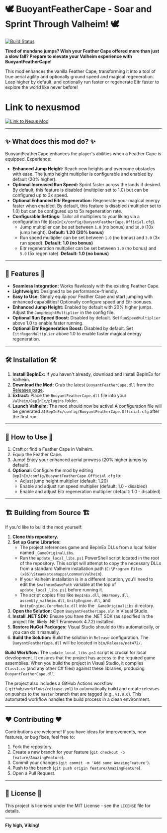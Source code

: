 # 🕊️ BuoyantFeatherCape - Soar and Sprint Through Valheim! 🕊️

[![Build Status](https://github.com/shivam13juna/BuoyantFeatherCape/actions/workflows/release.yml/badge.svg)](https://github.com/shivam13juna/BuoyantFeatherCape/actions/workflows/release.yml) 

**Tired of mundane jumps? Wish your Feather Cape offered more than just a slow fall? Prepare to elevate your Valheim experience with BuoyantFeatherCape!**

This mod enhances the vanilla Feather Cape, transforming it into a tool of true aerial agility and optionally ground speed and magical regeneration. Leap higher by default, and optionally run faster or regenerate Eitr faster to explore the world like never before!

# Link to nexusmod
[![Link to Nexus Mod](https://img.shields.io/badge/Nexus%20Mods-BuoyantFeatherCape-blue.svg)](https://www.nexusmods.com/valheim/mods/3062)

---

## ✨ What does this mod do? ✨

BuoyantFeatherCape enhances the player's abilities when a Feather Cape is equipped. Experience:

*   **Enhanced Jump Height:** Reach new heights and overcome obstacles with ease. The jump height multiplier is configurable and enabled by default (20% higher).
*   **Optional Increased Run Speed:** Sprint faster across the lands if desired. By default, this feature is disabled (multiplier set to 1.0) but can be configured up to 3x speed.
*   **Optional Enhanced Eitr Regeneration:** Regenerate your magical energy faster when enabled. By default, this feature is disabled (multiplier set to 1.0) but can be configured up to 5x regeneration rate.
*   **Configurable Settings:** Tailor all multipliers to your liking via a configuration file (`BepInEx/config/BuoyantFeatherCape.Official.cfg`). 
    *   Jump multiplier can be set between `1.0` (no bonus) and `10.0` (10x jump height). **Default: 1.20 (20% bonus)**
    *   Run speed multiplier can be set between `1.0` (no bonus) and `3.0` (3x run speed). **Default: 1.0 (no bonus)**
    *   Eitr regeneration multiplier can be set between `1.0` (no bonus) and `5.0` (5x regen rate). **Default: 1.0 (no bonus)**

---

## 🚀 Features 🚀

*   **Seamless Integration:** Works flawlessly with the existing Feather Cape.
*   **Lightweight:** Designed to be performance-friendly.
*   **Easy to Use:** Simply equip your Feather Cape and start jumping with enhanced capabilities! Optionally configure speed and Eitr bonuses.
*   **Enhanced Jump Height:** Enabled by default with 20% higher jumps. Adjust the `JumpHeightMultiplier` in the config file.
*   **Optional Run Speed Boost:** Disabled by default. Set `RunSpeedMultiplier` above 1.0 to enable faster running.
*   **Optional Eitr Regeneration Boost:** Disabled by default. Set `EitrRegenMultiplier` above 1.0 to enable faster magical energy regeneration.

---

## 🛠️ Installation 🛠️

1.  **Install BepInEx:** If you haven't already, download and install BepInEx for Valheim.
2.  **Download the Mod:** Grab the latest `BuoyantFeatherCape.dll` from the [Releases page](https://github.com/shivam13juna/BuoyantFeatherCape/releases). 
3.  **Extract:** Place the `BuoyantFeatherCape.dll` file into your `Valheim/BepInEx/plugins` folder.
4.  **Launch Valheim:** The mod should now be active! A configuration file will be generated at `BepInEx/config/BuoyantFeatherCape.Official.cfg` after the first run.

---

## 🤸 How to Use 🤸

1.  Craft or find a Feather Cape in Valheim.
2.  Equip the Feather Cape.
3.  Jump! Enjoy your enhanced aerial prowess (20% higher jumps by default).
4.  **Optional:** Configure the mod by editing `BepInEx/config/BuoyantFeatherCape.Official.cfg` to:
    *   Adjust jump height multiplier (default: 1.20)
    *   Enable and adjust run speed multiplier (default: 1.0 - disabled)
    *   Enable and adjust Eitr regeneration multiplier (default: 1.0 - disabled)

---

## 🏗️ Building from Source 🏗️

If you'd like to build the mod yourself:

1.  **Clone this repository.**
2.  **Set up Game Libraries:**
    *   The project references game and BepInEx DLLs from a local folder named `_GameOriginalLibs`.
    *   Run the `update_local_libs.ps1` PowerShell script located in the root of the repository. This script will attempt to copy the necessary DLLs from a standard Valheim installation path (`C:\Program Files (x86)\Steam\steamapps\common\Valheim`).
    *   If your Valheim installation is in a different location, you'll need to edit the `$valheimBasePath` variable at the top of `update_local_libs.ps1` before running it.
    *   The script copies files like `BepInEx.dll`, `0Harmony.dll`, `assembly_valheim.dll`, `UnityEngine.dll`, and `UnityEngine.CoreModule.dll` into the `_GameOriginalLibs` directory.
3.  **Open the Solution:** Open `BuoyantFeatherCape.sln` in Visual Studio.
4.  **Install .NET SDK:** Ensure you have the .NET SDK (as specified in the project file, likely .NET Framework 4.7.2) installed.
5.  **Restore NuGet Packages:** Visual Studio should do this automatically, or you can do it manually.
6.  **Build the Solution:** Build the solution in `Release` configuration. The `BuoyantFeatherCape.dll` will be located in `bin/Release/net472/`.

**Build Workflow:**
The `update_local_libs.ps1` script is crucial for local development. It ensures that the project has access to the required game assemblies. When you build the project in Visual Studio, it compiles `Class1.cs` (and any other C# files) against these libraries, producing `BuoyantFeatherCape.dll`.

The project also includes a GitHub Actions workflow (`.github/workflows/release.yml`) to automatically build and create releases on pushes to the `master` branch that are tagged (e.g., `v1.0.0`). This automated workflow handles the build process in a clean environment.

---

## ❤️ Contributing ❤️

Contributions are welcome! If you have ideas for improvements, new features, or bug fixes, feel free to:

1.  Fork the repository.
2.  Create a new branch for your feature (`git checkout -b feature/AmazingFeature`).
3.  Commit your changes (`git commit -m 'Add some AmazingFeature'`).
4.  Push to the branch (`git push origin feature/AmazingFeature`).
5.  Open a Pull Request.

---

## 📜 License 📜

This project is licensed under the MIT License - see the `LICENSE` file for details.

---

**Fly high, Viking!**
